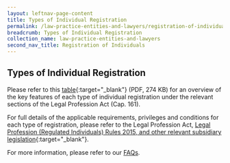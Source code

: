 ```yaml
---
layout: leftnav-page-content
title: Types of Individual Registration 
permalink: /law-practice-entities-and-lawyers/registration-of-individuals/types-of-certificate-of-registration/
breadcrumb: Types of Individual Registration 
collection_name: law-practice-entities-and-lawyers
second_nav_title: Registration of Individuals
---
```


Types of Individual Registration
---

Please refer to this [table](/files/Types_of_LSRA_Individual_Registration_May_2018.pdf/){:target="_blank"} (PDF, 274 KB) for an overview of the key features of each type of individual registration under the relevant sections of the Legal Profession Act (Cap. 161).

For full details of the applicable requirements, privileges and conditions for each type of registration, please refer to the  Legal Profession Act, [Legal Profession (Regulated Individuals) Rules 2015, and other relevant subsidiary legislation](/law-practice-entities-and-lawyers/resources-for-law-practice-entities/relevant-legislation-and-communications/){:target="_blank"}. 

For more information, please refer to our [FAQs](https://va.ecitizen.gov.sg/cfp/customerpages/mlaw/explorefaq.aspx).
